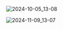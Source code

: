 
![2024-10-05_13-08](https://github.com/user-attachments/assets/eac12d91-86cf-4ad2-8c33-33207de241be)

![2024-11-09_13-07](https://github.com/user-attachments/assets/6b513abb-d31e-4b60-9161-28dae9271f10)

